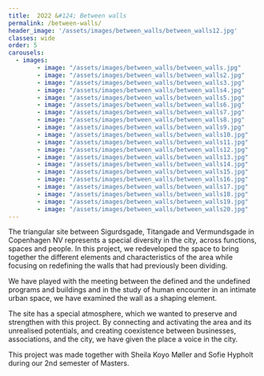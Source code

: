 ```yaml
---
title:  2O22 &#124; Between walls
permalink: /between-walls/
header_image: '/assets/images/between_walls/between_walls12.jpg'
classes: wide
order: 5
carousels:
  - images:
        - image: "/assets/images/between_walls/between_walls.jpg"
        - image: "/assets/images/between_walls/between_walls2.jpg"
        - image: "/assets/images/between_walls/between_walls3.jpg"
        - image: "/assets/images/between_walls/between_walls4.jpg"
        - image: "/assets/images/between_walls/between_walls5.jpg"
        - image: "/assets/images/between_walls/between_walls6.jpg"
        - image: "/assets/images/between_walls/between_walls7.jpg"
        - image: "/assets/images/between_walls/between_walls8.jpg"
        - image: "/assets/images/between_walls/between_walls9.jpg"
        - image: "/assets/images/between_walls/between_walls10.jpg"
        - image: "/assets/images/between_walls/between_walls11.jpg"
        - image: "/assets/images/between_walls/between_walls12.jpg"
        - image: "/assets/images/between_walls/between_walls13.jpg"
        - image: "/assets/images/between_walls/between_walls14.jpg"
        - image: "/assets/images/between_walls/between_walls15.jpg"
        - image: "/assets/images/between_walls/between_walls16.jpg"
        - image: "/assets/images/between_walls/between_walls17.jpg"
        - image: "/assets/images/between_walls/between_walls18.jpg"
        - image: "/assets/images/between_walls/between_walls19.jpg"
        - image: "/assets/images/between_walls/between_walls20.jpg"
---
```


The triangular site between Sigurdsgade, Titangade and Vermundsgade in Copenhagen NV represents a special diversity in the city, across functions, spaces and people. In this project, we redeveloped the space to bring together the different elements and characteristics of the area while focusing on redefining the walls that had previously been dividing.

<!--more-->

We have played with the meeting between the defined and the undefined programs and buildings and in the study of human encounter in an intimate urban space, we have examined the wall as a shaping element.

The site has a special atmosphere, which we wanted to preserve and strengthen with this project. By connecting and activating the area and its unrealised potentials, and creating coexistence between businesses, associations, and the city, we have given the place a voice in the city.

This project was made together with Sheila Koyo Møller and Sofie Hypholt during our 2nd semester of Masters.
